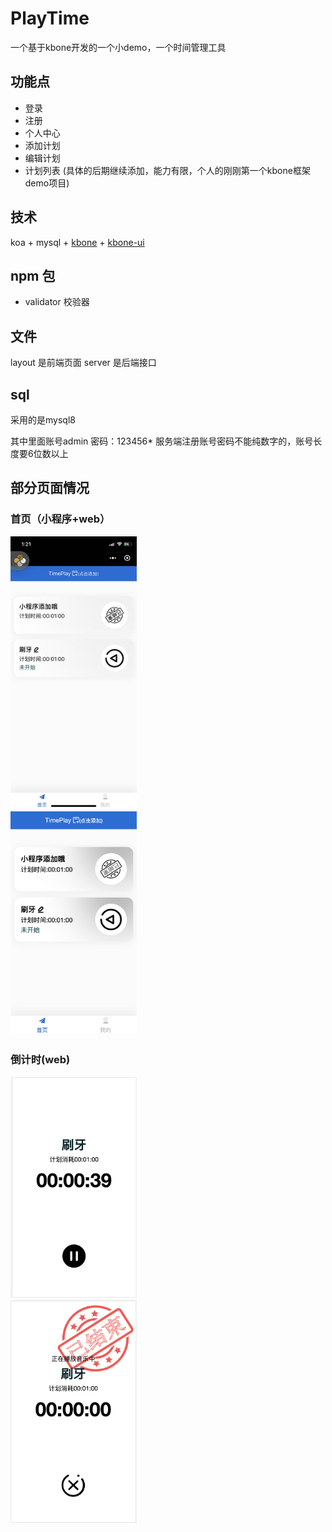 # PlayTime
一个基于kbone开发的一个小demo，一个时间管理工具

## 功能点
* 登录
* 注册
* 个人中心
* 添加计划
* 编辑计划
* 计划列表
(具体的后期继续添加，能力有限，个人的刚刚第一个kbone框架demo项目)
## 技术
koa + mysql + [kbone](https://wechat-miniprogram.github.io/kbone/docs/#%E4%BB%8B%E7%BB%8D) + [kbone-ui](https://wechat-miniprogram.github.io/kbone/docs/ui/intro/quickstart.html)

## npm 包
* validator 校验器

## 文件
layout 是前端页面
server 是后端接口

## sql
采用的是mysql8

其中里面账号admin 密码：123456*
服务端注册账号密码不能纯数字的，账号长度要6位数以上

## 部分页面情况

### 首页（小程序+web）

<img src="./gitimg/mphone.jpg" width="40%">
<br/>
<img src="./gitimg/webhome.png" width="40%">

### 倒计时(web)

<img src="./gitimg/webtime.png" width="40%">
<br/>
<img src="./gitimg/webtimeend.png" width="40%">
